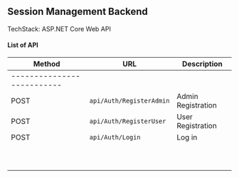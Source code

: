## Session Management Backend

TechStack: ASP.NET Core Web API

#### List of API
| Method | URL | Description |
| ------ | --- | ----------- |
| -------------------------- |
| POST | `api/Auth/RegisterAdmin` | Admin Registration |
| POST | `api/Auth/RegisterUser` | User Registration |
| POST | `api/Auth/Login` | Log in  |
|  |  |  |
|  |  |  |
|  |  |  |
|  |  |  |
|  |  |  |
|  |  |  |
|  |  |  |
|  |  |  |
|  |  |  |
|  |  |  |
